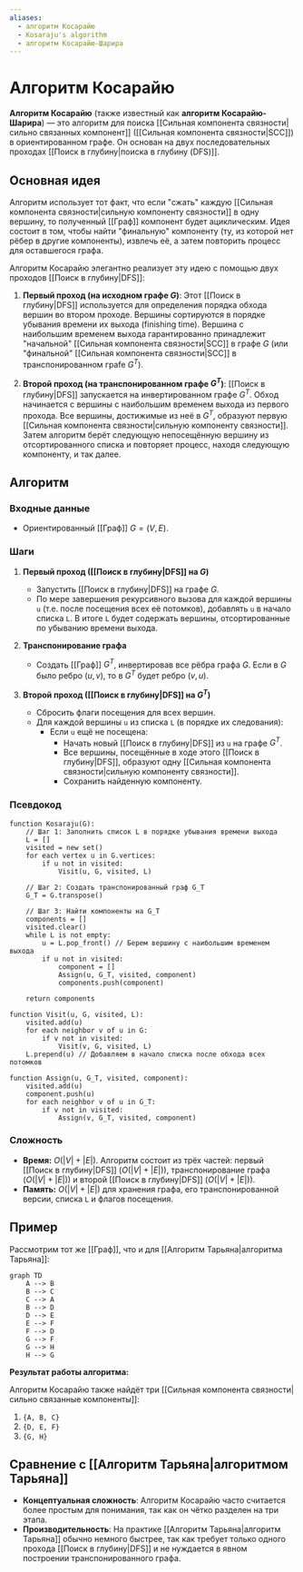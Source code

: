 ```yaml
---
aliases:
  - алгоритм Косарайю
  - Kosaraju's algorithm
  - алгоритм Косарайю-Шарира
---
```

# Алгоритм Косарайю

**Алгоритм Косарайю** (также известный как **алгоритм Косарайю-Шарира**) — это алгоритм для поиска [[Сильная компонента связности|сильно связанных компонент]] ([[Сильная компонента связности|SCC]]) в ориентированном графе. Он основан на двух последовательных проходах [[Поиск в глубину|поиска в глубину (DFS)]].

## Основная идея

Алгоритм использует тот факт, что если "сжать" каждую [[Сильная компонента связности|сильную компоненту связности]] в одну вершину, то полученный [[Граф]] компонент будет ациклическим. Идея состоит в том, чтобы найти "финальную" компоненту (ту, из которой нет рёбер в другие компоненты), извлечь её, а затем повторить процесс для оставшегося графа.

Алгоритм Косарайю элегантно реализует эту идею с помощью двух проходов [[Поиск в глубину|DFS]]:

1.  **Первый проход (на исходном графе $G$)**: Этот [[Поиск в глубину|DFS]] используется для определения порядка обхода вершин во втором проходе. Вершины сортируются в порядке убывания времени их выхода (finishing time). Вершина с наибольшим временем выхода гарантированно принадлежит "начальной" [[Сильная компонента связности|SCC]] в графе $G$ (или "финальной" [[Сильная компонента связности|SCC]] в транспонированном граfe $G^T$).

2.  **Второй проход (на транспонированном графе $G^T$)**: [[Поиск в глубину|DFS]] запускается на инвертированном графе $G^T$. Обход начинается с вершины с наибольшим временем выхода из первого прохода. Все вершины, достижимые из неё в $G^T$, образуют первую [[Сильная компонента связности|сильную компоненту связности]]. Затем алгоритм берёт следующую непосещённую вершину из отсортированного списка и повторяет процесс, находя следующую компоненту, и так далее.

## Алгоритм

### Входные данные
*   Ориентированный [[Граф]] $G = (V, E)$.

### Шаги

1.  **Первый проход ([[Поиск в глубину|DFS]] на $G$)**
    *   Запустить [[Поиск в глубину|DFS]] на графе $G$.
    *   По мере завершения рекурсивного вызова для каждой вершины `u` (т.е. после посещения всех её потомков), добавлять `u` в начало списка `L`. В итоге `L` будет содержать вершины, отсортированные по убыванию времени выхода.

2.  **Транспонирование графа**
    *   Создать [[Граф]] $G^T$, инвертировав все рёбра графа $G$. Если в $G$ было ребро $(u, v)$, то в $G^T$ будет ребро $(v, u)$.

3.  **Второй проход ([[Поиск в глубину|DFS]] на $G^T$)**
    *   Сбросить флаги посещения для всех вершин.
    *   Для каждой вершины `u` из списка `L` (в порядке их следования):
        *   Если `u` ещё не посещена:
            *   Начать новый [[Поиск в глубину|DFS]] из `u` на графе $G^T$.
            *   Все вершины, посещённые в ходе этого [[Поиск в глубину|DFS]], образуют одну [[Сильная компонента связности|сильную компоненту связности]].
            *   Сохранить найденную компоненту.

### Псевдокод

```
function Kosaraju(G):
    // Шаг 1: Заполнить список L в порядке убывания времени выхода
    L = []
    visited = new set()
    for each vertex u in G.vertices:
        if u not in visited:
            Visit(u, G, visited, L)

    // Шаг 2: Создать транспонированный граф G_T
    G_T = G.transpose()

    // Шаг 3: Найти компоненты на G_T
    components = []
    visited.clear()
    while L is not empty:
        u = L.pop_front() // Берем вершину с наибольшим временем выхода
        if u not in visited:
            component = []
            Assign(u, G_T, visited, component)
            components.push(component)
    
    return components

function Visit(u, G, visited, L):
    visited.add(u)
    for each neighbor v of u in G:
        if v not in visited:
            Visit(v, G, visited, L)
    L.prepend(u) // Добавляем в начало списка после обхода всех потомков

function Assign(u, G_T, visited, component):
    visited.add(u)
    component.push(u)
    for each neighbor v of u in G_T:
        if v not in visited:
            Assign(v, G_T, visited, component)
```

### Сложность
*   **Время:** $O(|V| + |E|)$. Алгоритм состоит из трёх частей: первый [[Поиск в глубину|DFS]] ($O(|V|+|E|)$), транспонирование графа ($O(|V|+|E|)$) и второй [[Поиск в глубину|DFS]] ($O(|V|+|E|)$).
*   **Память:** $O(|V| + |E|)$ для хранения графа, его транспонированной версии, списка `L` и флагов посещения.

## Пример

Рассмотрим тот же [[Граф]], что и для [[Алгоритм Тарьяна|алгоритма Тарьяна]]:

```mermaid
graph TD
    A --> B
    B --> C
    C --> A
    B --> D
    D --> E
    E --> F
    F --> D
    G --> F
    G --> H
    H --> G
```

**Результат работы алгоритма:**

Алгоритм Косарайю также найдёт три [[Сильная компонента связности|сильно связанные компоненты]]:
1.  `{A, B, C}`
2.  `{D, E, F}`
3.  `{G, H}`

## Сравнение с [[Алгоритм Тарьяна|алгоритмом Тарьяна]]
*   **Концептуальная сложность**: Алгоритм Косарайю часто считается более простым для понимания, так как он чётко разделен на три этапа.
*   **Производительность**: На практике [[Алгоритм Тарьяна|алгоритм Тарьяна]] обычно немного быстрее, так как требует только одного прохода [[Поиск в глубину|DFS]] и не нуждается в явном построении транспонированного графа.